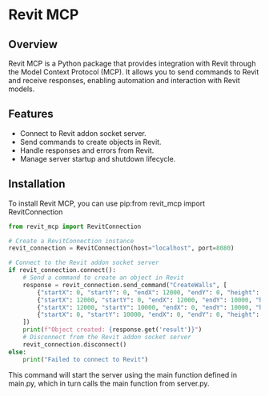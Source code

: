 # Revit MCP

## Overview

Revit MCP is a Python package that provides integration with Revit through the Model Context Protocol (MCP). It allows you to send commands to Revit and receive responses, enabling automation and interaction with Revit models.

## Features

- Connect to Revit addon socket server.
- Send commands to create objects in Revit.
- Handle responses and errors from Revit.
- Manage server startup and shutdown lifecycle.

## Installation

To install Revit MCP, you can use pip:from revit_mcp import RevitConnection

```python
from revit_mcp import RevitConnection

# Create a RevitConnection instance
revit_connection = RevitConnection(host="localhost", port=8080)

# Connect to the Revit addon socket server
if revit_connection.connect():
    # Send a command to create an object in Revit
    response = revit_connection.send_command("CreateWalls", [
        {"startX": 0, "startY": 0, "endX": 12000, "endY": 0, "height": 3000, "width": 200},
        {"startX": 12000, "startY": 0, "endX": 12000, "endY": 10000, "height": 3000, "width": 200},
        {"startX": 12000, "startY": 10000, "endX": 0, "endY": 10000, "height": 3000, "width": 200},
        {"startX": 0, "startY": 10000, "endX": 0, "endY": 0, "height": 3000, "width": 200},
    ])
    print(f"Object created: {response.get('result')}")
    # Disconnect from the Revit addon socket server
    revit_connection.disconnect()
else:
    print("Failed to connect to Revit")
```

This command will start the server using the main function defined in main.py, which in turn calls the main function from server.py.
